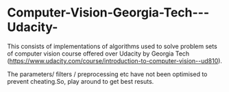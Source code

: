 # Computer-Vision-Georgia-Tech---Udacity-

This consists of implementations of algorithms used to solve problem sets of computer vision course offered over Udacity by Georgia Tech (https://www.udacity.com/course/introduction-to-computer-vision--ud810).

The parameters/ filters / preprocessing etc have not been optimised to prevent cheating.So, play around to get best resuts.
